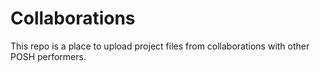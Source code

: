 # Collaborations

This repo is a place to upload project files from collaborations with other POSH performers.
